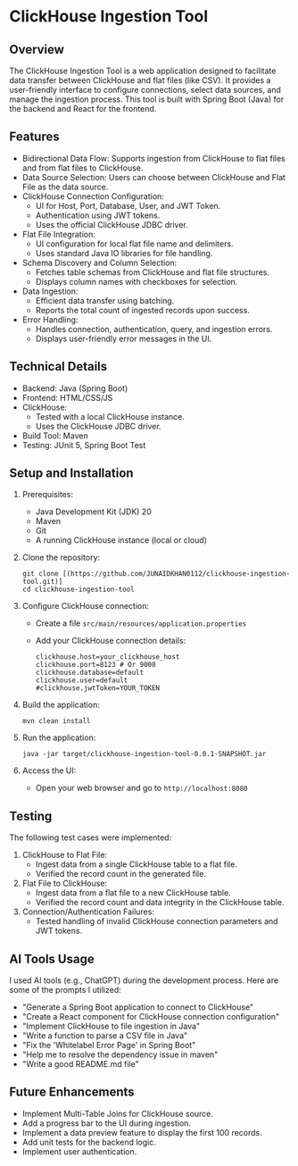 # ClickHouse Ingestion Tool

## Overview

The ClickHouse Ingestion Tool is a web application designed to facilitate data transfer between ClickHouse and flat files (like CSV). It provides a user-friendly interface to configure connections, select data sources, and manage the ingestion process. This tool is built with Spring Boot (Java) for the backend and React for the frontend.

## Features

* Bidirectional Data Flow: Supports ingestion from ClickHouse to flat files and from flat files to ClickHouse.
* Data Source Selection: Users can choose between ClickHouse and Flat File as the data source.
* ClickHouse Connection Configuration:
    * UI for Host, Port, Database, User, and JWT Token.
    * Authentication using JWT tokens.
    * Uses the official ClickHouse JDBC driver.
* Flat File Integration:
    * UI configuration for local flat file name and delimiters.
    * Uses standard Java IO libraries for file handling.
* Schema Discovery and Column Selection:
    * Fetches table schemas from ClickHouse and flat file structures.
    * Displays column names with checkboxes for selection.
* Data Ingestion:
    * Efficient data transfer using batching.
    * Reports the total count of ingested records upon success.
* Error Handling:
    * Handles connection, authentication, query, and ingestion errors.
    * Displays user-friendly error messages in the UI.

## Technical Details

* Backend: Java (Spring Boot)
* Frontend: HTML/CSS/JS
* ClickHouse:
    * Tested with a local ClickHouse instance.
    * Uses the ClickHouse JDBC driver.
* Build Tool: Maven
* Testing: JUnit 5, Spring Boot Test

 


## Setup and Installation

1.  Prerequisites:
    * Java Development Kit (JDK) 20
    * Maven
    * Git
    * A running ClickHouse instance (local or cloud)
2.  Clone the repository:

    ```
    git clone [(https://github.com/JUNAIDKHAN0112/clickhouse-ingestion-tool.git)]
    cd clickhouse-ingestion-tool
    ```
3.  Configure ClickHouse connection:
    * Create a file `src/main/resources/application.properties`
    * Add your ClickHouse connection details:

        ```
        clickhouse.host=your_clickhouse_host
        clickhouse.port=8123 # Or 9000
        clickhouse.database=default
        clickhouse.user=default
        #clickhouse.jwtToken=YOUR_TOKEN
        ```
4.  Build the application:

    ```
    mvn clean install
    ```
5.  Run the application:

    ```
    java -jar target/clickhouse-ingestion-tool-0.0.1-SNAPSHOT.jar
    ```
6.  Access the UI:
    * Open your web browser and go to `http://localhost:8080`

## Testing

The following test cases were implemented:

1.  ClickHouse to Flat File:
    * Ingest data from a single ClickHouse table to a flat file.
    * Verified the record count in the generated file.
2.  Flat File to ClickHouse:
    * Ingest data from a flat file to a new ClickHouse table.
    * Verified the record count and data integrity in the ClickHouse table.
3.  Connection/Authentication Failures:
    * Tested handling of invalid ClickHouse connection parameters and JWT tokens.

## AI Tools Usage

I used AI tools (e.g., ChatGPT) during the development process. Here are some of the prompts I utilized:

* "Generate a Spring Boot application to connect to ClickHouse"
* "Create a React component for ClickHouse connection configuration"
* "Implement ClickHouse to file ingestion in Java"
* "Write a function to parse a CSV file in Java"
* "Fix the 'Whitelabel Error Page' in Spring Boot"
* "Help me to resolve the dependency issue in maven"
* "Write a good README.md file"

## Future Enhancements

* Implement Multi-Table Joins for ClickHouse source.
* Add a progress bar to the UI during ingestion.
* Implement a data preview feature to display the first 100 records.
* Add unit tests for the backend logic.
* Implement user authentication.
